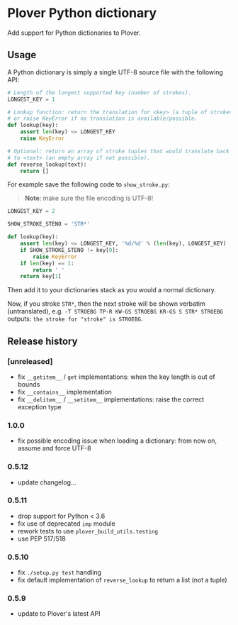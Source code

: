 # Plover Python dictionary

Add support for Python dictionaries to Plover.


## Usage

A Python dictionary is simply a single UTF-8 source file with the following API:

``` python
# Length of the longest supported key (number of strokes).
LONGEST_KEY = 1

# Lookup function: return the translation for <key> (a tuple of strokes)
# or raise KeyError if no translation is available/possible.
def lookup(key):
    assert len(key) <= LONGEST_KEY
    raise KeyError

# Optional: return an array of stroke tuples that would translate back
# to <text> (an empty array if not possible).
def reverse_lookup(text):
    return []
```

For example save the following code to `show_stroke.py`:

> **Note**: make sure the file encoding is UTF-8!

``` python
LONGEST_KEY = 2

SHOW_STROKE_STENO = 'STR*'

def lookup(key):
    assert len(key) <= LONGEST_KEY, '%d/%d' % (len(key), LONGEST_KEY)
    if SHOW_STROKE_STENO != key[0]:
        raise KeyError
    if len(key) == 1:
        return ' '
    return key[1]
```

Then add it to your dictionaries stack as you would a normal dictionary.

Now, if you stroke `STR*`, then the next stroke will be shown verbatim
(untranslated), e.g. `-T STROEBG TP-R KW-GS STROEBG KR-GS S STR* STROEBG`
outputs: `the stroke for "stroke" is STROEBG`.


## Release history

### [unreleased]

* fix `__getitem__` / `get` implementations:
  when the key length is out of bounds
* fix `__contains__` implementation
* fix `__delitem__` / `__setitem__` implementations:
  raise the correct exception type

### 1.0.0

* fix possible encoding issue when loading a dictionary:
  from now on, assume and force UTF-8

### 0.5.12

* update changelog...

### 0.5.11

* drop support for Python < 3.6
* fix use of deprecated `imp` module
* rework tests to use `plover_build_utils.testing`
* use PEP 517/518

### 0.5.10

* fix `./setup.py test` handling
* fix default implementation of `reverse_lookup` to return a list (not a tuple)

### 0.5.9

* update to Plover's latest API
